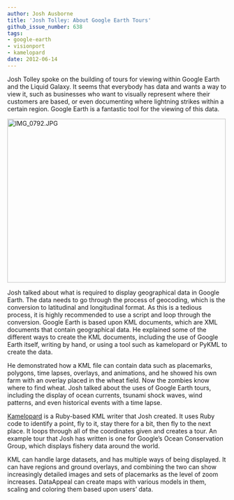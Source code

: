 ```yaml
---
author: Josh Ausborne
title: 'Josh Tolley: About Google Earth Tours'
github_issue_number: 638
tags:
- google-earth
- visionport
- kamelopard
date: 2012-06-14
---
```


Josh Tolley spoke on the building of tours for viewing within Google Earth and the Liquid Galaxy. It seems that everybody has data and wants a way to view it, such as businesses who want to visually represent where their customers are based, or even documenting where lightning strikes within a certain region. Google Earth is a fantastic tool for the viewing of this data.

<a href="https://www.flickr.com/photos/80083124@N08/7186648301/"><img alt="IMG_0792.JPG" height="375" src="/blog/2012/06/josh-tolley-spoke-on-building-of-tours/image-0.jpeg" width="500"/></a>

Josh talked about what is required to display geographical data in Google Earth. The data needs to go through the process of geocoding, which is the conversion to latitudinal and longitudinal format. As this is a tedious process, it is highly recommended to use a script and loop through the conversion. Google Earth is based upon KML documents, which are XML documents that contain geographical data. He explained some of the different ways to create the KML documents, including the use of Google Earth itself, writing by hand, or using a tool such as kamelopard or PyKML to create the data.

He demonstrated how a KML file can contain data such as placemarks, polygons, time lapses, overlays, and animations, and he showed his own farm with an overlay placed in the wheat field. Now the zombies know where to find wheat. Josh talked about the uses of Google Earth tours, including the display of ocean currents, tsunami shock waves, wind patterns, and even historical events with a time lapse.

[Kamelopard](https://github.com/LiquidGalaxy/kamelopard) is a Ruby-based KML writer that Josh created. It uses Ruby code to identify a point, fly to it, stay there for a bit, then fly to the next place. It loops through all of the coordinates given and creates a tour. An example tour that Josh has written is one for Google’s Ocean Conservation Group, which displays fishery data around the world.

KML can handle large datasets, and has multiple ways of being displayed. It can have regions and ground overlays, and combining the two can show increasingly detailed images and sets of placemarks as the level of zoom increases. DataAppeal can create maps with various models in them, scaling and coloring them based upon users’ data.
